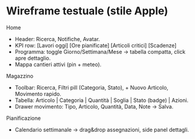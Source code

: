# Wireframe testuale (stile Apple)

Home
- Header: Ricerca, Notifiche, Avatar.
- KPI row: [Lavori oggi] [Ore pianificate] [Articoli critici] [Scadenze]
- Programma: toggle Giorno/Settimana/Mese → tabella compatta, click apre dettaglio.
- Mappa cantieri attivi (pin + meteo).

Magazzino
- Toolbar: Ricerca, Filtri pill (Categoria, Stato), + Nuovo Articolo, Movimento rapido.
- Tabella: Articolo | Categoria | Quantità | Soglia | Stato (badge) | Azioni.
- Drawer movimento: Tipo, Articolo, Quantità, Data, Note → Salva.

Pianificazione
- Calendario settimanale → drag&drop assegnazioni, side panel dettagli.
